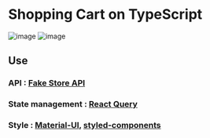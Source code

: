 # Shopping Cart on TypeScript 

![image](https://user-images.githubusercontent.com/77613549/119907161-5f30e800-bf58-11eb-9535-10d99d5098b4.png)
![image](https://user-images.githubusercontent.com/77613549/119907001-04978c00-bf58-11eb-8e9d-a420b5f85e91.png)



## Use

### **API** : [Fake Store API](https://fakestoreapi.com/)
### State management : [React Query](https://react-query.tanstack.com/)
### Style : [Material-UI](https://material-ui.com/), [styled-components](https://styled-components.com/)
